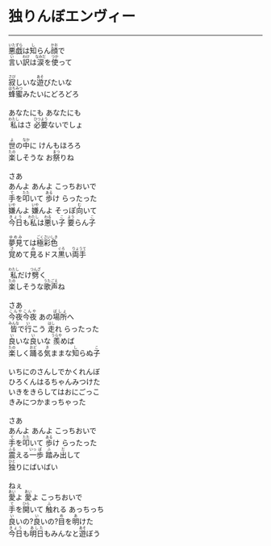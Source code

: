 # 独りんぼエンヴィー
---
<lyric>
<ruby>悪戯<rt>いたずら</rt></ruby>は<ruby>知<rt>し</rt></ruby>らん<ruby>顔<rt>かお</rt></ruby>で<br/>
<ruby>言<rt>い</rt></ruby>い<ruby>訳<rt>わけ</rt></ruby>は<ruby>涙<rt>なみだ</rt></ruby>を<ruby>使<rt>つか</rt></ruby>って<br/>
<br/>
<ruby>寂<rt>さび</rt></ruby>しいな<ruby>遊<rt>あそ</rt></ruby>びたいな<br/>
<ruby>蜂蜜<rt>はちみつ</rt></ruby>みたいにどろどろ<br/>
<br/>
あなたにも あなたにも<br/>
<ruby>私<rt>わたし</rt></ruby>はさ <ruby>必要<rt>ひつよう</rt></ruby>ないでしょ<br/>
<br/>
<ruby>世<rt>よ</rt></ruby>の<ruby>中<rt>なか</rt></ruby>に けんもほろろ<br/>
<ruby>楽<rt>たの</rt></ruby>しそうな お<ruby>祭<rt>まつ</rt></ruby>りね<br/>
<br/>
さあ<br/>
あんよ あんよ こっちおいで<br/>
<ruby>手<rt>て</rt></ruby>を<ruby>叩<rt>たた</rt></ruby>いて <ruby>歩<rt>ある</rt></ruby>け らったった<br/>
<ruby>嫌<rt>いや</rt></ruby>んよ <ruby>嫌<rt>いや</rt></ruby>んよ そっぽ<ruby>向<rt>む</rt></ruby>いて<br/>
<ruby>今日<rt>きょう</rt></ruby>も<ruby>私<rt>わたし</rt></ruby>は<ruby>悪<rt>わる</rt></ruby>い<ruby>子<rt>こ</rt></ruby> <ruby>要<rt>よう</rt></ruby>らん<ruby>子<rt>こ</rt></ruby><br/>
<br/>
<ruby>夢見<rt>ゆめみ</rt></ruby>ては<ruby>極彩色<rt>ごくさいしき</rt></ruby><br/>
<ruby>覚<rt>さ</rt></ruby>めて<ruby>見<rt>み</rt></ruby>るドス<ruby>黒<rt>ぐろ</rt></ruby>い<ruby>両手<rt>りょうて</rt></ruby><br/>
<br/>
<ruby>私<rt>わたし</rt></ruby>だけ<ruby>劈<rt>つんざ</rt></ruby>く<br/>
<ruby>楽<rt>たの</rt></ruby>しそうな<ruby>歌声<rt>うたごえ</rt></ruby>ね<br/>
<br/>
さあ<br/>
<ruby>今夜<rt>こんや</rt></ruby><ruby>今夜<rt>こんや</rt></ruby> あの<ruby>場所<rt>ばしょ</rt></ruby>へ<br/>
<ruby>皆<rt>みんな</rt></ruby>で<ruby>行<rt>い</rt></ruby>こう <ruby>走<rt>はし</rt></ruby>れ らったった<br/>
<ruby>良<rt>い</rt></ruby>いな<ruby>良<rt>い</rt></ruby>いな <ruby>羨<rt>うらや</rt></ruby>めば<br/>
<ruby>楽<rt>たの</rt></ruby>しく<ruby>踊<rt>おど</rt></ruby>る<ruby>気<rt>き</rt></ruby>ままな<ruby>知<rt>し</rt></ruby>らぬ<ruby>子<rt>こ</rt></ruby><br/>
<br/>
いちにのさんしでかくれんぼ<br/>
ひろくんはるちゃんみつけた<br/>
いきをきらしてはおにごっこ<br/>
きみにつかまっちゃった<br/>
<br/>
さあ<br/>
あんよ あんよ こっちおいで<br/>
<ruby>手<rt>て</rt></ruby>を<ruby>叩<rt>たた</rt></ruby>いて <ruby>歩<rt>ある</rt></ruby>け らったった<br/>
<ruby>震<rt>ふる</rt></ruby>える<ruby>一<rt>いっ</rt></ruby><ruby>歩<rt>ぽ</rt></ruby> <ruby>踏<rt>ふ</rt></ruby>み<ruby>出<rt>だ</rt></ruby>して<br/>
<ruby>独<rt>ひと</rt></ruby>りにばいばい<br/>
<br/>
ねぇ<br/>
<ruby>愛<rt>あい</rt></ruby>よ <ruby>愛<rt>あい</rt></ruby>よ こっちおいで<br/>
<ruby>手<rt>て</rt></ruby>を<ruby>開<rt>ひら</rt></ruby>いて <ruby>触<rt>ふ</rt></ruby>れる あっちっち<br/>
<ruby>良<rt>い</rt></ruby>いの?<ruby>良<rt>い</rt></ruby>いの?<ruby>目<rt>め</rt></ruby>を<ruby>明<rt>あ</rt></ruby>けた<br/>
<ruby>今日<rt>きょう</rt></ruby>も<ruby>明日<rt>あした</rt></ruby>もみんなと<ruby>遊<rt>あそ</rt></ruby>ぼう<br/>
</lyric>
